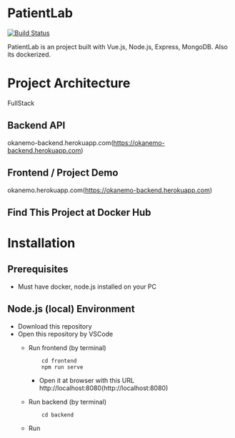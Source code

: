 # PatientLab
[![Build Status](https://travis-ci.org/joemccann/dillinger.svg?branch=master)](https://okanemo.herokuapp.com)

PatientLab is an project built with Vue.js, Node.js, Express, MongoDB. Also its 
dockerized.


# Project Architecture 
FullStack

## Backend API
okanemo-backend.herokuapp.com(https://okanemo-backend.herokuapp.com)

## Frontend / Project Demo
okanemo.herokuapp.com(https://okanemo-backend.herokuapp.com)

## Find This Project at Docker Hub


# Installation
## Prerequisites
- Must have docker, node.js installed on your PC

## Node.js (local) Environment
- Download this repository
- Open this repository by VSCode 
    - Run frontend (by terminal)
        ```
            cd frontend
            npm run serve
        ```
        - Open it at browser with this URL http://localhost:8080(http://localhost:8080)

    - Run backend (by terminal)
        ``` 
            cd backend
        ```
    
    - Run 





